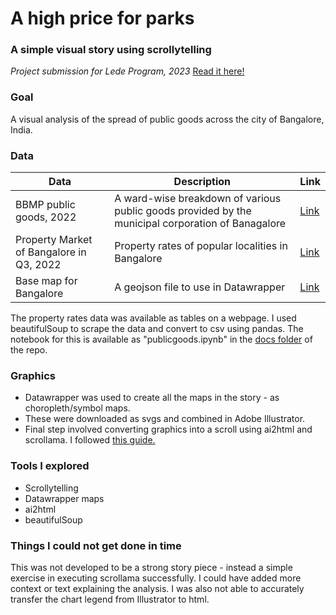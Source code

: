 # A high price for parks #
### A simple visual story using scrollytelling ###

*Project submission for Lede Program, 2023*
[Read it here!](https://aishyv.github.io/parks_and_property/)

### Goal ###
A visual analysis of the spread of public goods across the city of Bangalore, India. 

### Data ###
| Data | Description | Link |
| ----------- | ----------- | ----------- |
| BBMP public goods, 2022 | A ward-wise breakdown of various public goods provided by the municipal corporation of Banagalore | [Link](https://data.opencity.in/dataset/bbmp-ward-wise-public-goods-data) |
| Property Market of Bangalore in Q3, 2022 | Property rates of popular localities in Bangalore | [Link](https://www.magicbricks.com/blog/property-rates-in-bangalore/130414.html)|
| Base map for Bangalore | A geojson file to use in Datawrapper | [Link](http://projects.datameet.org/Municipal_Spatial_Data/bangalore/)

The property rates data was available as tables on a webpage. I used beautifulSoup to scrape the data and convert to csv using pandas. The notebook for this is available as "publicgoods.ipynb" in the [docs folder](https://github.com/aishyv/parks_and_property/tree/main/docs) of the repo.

### Graphics ###
- Datawrapper was used to create all the maps in the story - as choropleth/symbol maps.
- These were downloaded as svgs and combined in Adobe Illustrator.
- Final step involved converting graphics into a scroll using ai2html and scrollama. I followed [this guide.](https://github.com/jsoma/ai2html-walkthroughs/tree/main/layers-scrollytelling)

### Tools I explored ###
- Scrollytelling
- Datawrapper maps
- ai2html
- beautifulSoup

### Things I could not get done in time ###
This was not developed to be a strong story piece - instead a simple exercise in executing scrollama successfully. I could have added more context or text explaining the analysis. 
I was also not able to accurately transfer the chart legend from Illustrator to html. 
